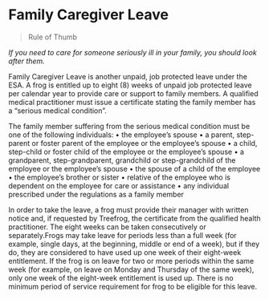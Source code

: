 # Family Caregiver Leave

>Rule of Thumb

<i>If you need to care for someone seriously ill in your family, you should look after them.</i>

Family Caregiver Leave is another unpaid, job protected leave under the ESA.  A frog is entitled up to eight (8) weeks of unpaid job protected leave per calendar year to provide care or support to family members.  A qualified medical practitioner must issue a certificate stating the family member has a “serious medical condition”. 

The family member suffering from the serious medical condition must be one of the following individuals:
•	the employee’s spouse 
•	a parent, step-parent or foster parent of the employee or the employee’s spouse 
•	a child, step-child or foster child of the employee or the employee’s spouse 
•	a grandparent, step-grandparent, grandchild or step-grandchild of the employee or the employee’s spouse 
•	the spouse of a child of the employee 
•	the employee’s brother or sister 
•	relative of the employee who is dependent on the employee for care or assistance 
•	any individual prescribed under the regulations as a family member

In order to take the leave, a frog must provide their manager with written notice and, if requested by Treefrog, the certificate from the qualified health practitioner.   The eight weeks can be taken consecutively or separately.Frogs may take leave for periods less than a full week (for example, single days, at the beginning, middle or end of a week), but if they do, they are considered to have used up one week of their eight-week entitlement. If the frog is on leave for two or more periods within the same week (for example, on leave on Monday and Thursday of the same week), only one week of the eight-week entitlement is used up. There is no minimum period of service requirement for frog to be eligible for this leave.

 
